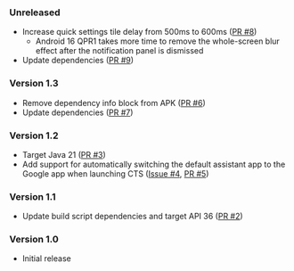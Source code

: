 <!--
    When adding new changelog entries, use [Issue #0] to link to issues and
    [PR #0] to link to pull requests. Then run:

        ./gradlew changelogUpdateLinks

    to update the actual links at the bottom of the file.
-->

### Unreleased

* Increase quick settings tile delay from 500ms to 600ms ([PR #8])
  * Android 16 QPR1 takes more time to remove the whole-screen blur effect after the notification panel is dismissed
* Update dependencies ([PR #9])

### Version 1.3

* Remove dependency info block from APK ([PR #6])
* Update dependencies ([PR #7])

### Version 1.2

* Target Java 21 ([PR #3])
* Add support for automatically switching the default assistant app to the Google app when launching CTS ([Issue #4], [PR #5])

### Version 1.1

* Update build script dependencies and target API 36 ([PR #2])

### Version 1.0

* Initial release

<!-- Do not manually edit the lines below. Use `./gradlew changelogUpdateLinks` to regenerate. -->
[Issue #4]: https://github.com/chenxiaolong/CTSLauncher/issues/4
[PR #2]: https://github.com/chenxiaolong/CTSLauncher/pull/2
[PR #3]: https://github.com/chenxiaolong/CTSLauncher/pull/3
[PR #5]: https://github.com/chenxiaolong/CTSLauncher/pull/5
[PR #6]: https://github.com/chenxiaolong/CTSLauncher/pull/6
[PR #7]: https://github.com/chenxiaolong/CTSLauncher/pull/7
[PR #8]: https://github.com/chenxiaolong/CTSLauncher/pull/8
[PR #9]: https://github.com/chenxiaolong/CTSLauncher/pull/9
